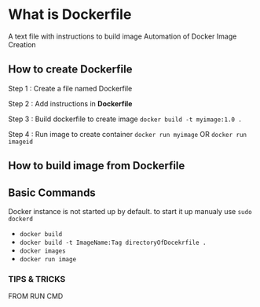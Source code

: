 # What is Dockerfile

A text file with instructions to build image
Automation of Docker Image Creation

## How to create Dockerfile

Step 1 : Create a file named Dockerfile

Step 2 : Add instructions in **Dockerfile**

Step 3 : Build dockerfile to create image `docker build -t myimage:1.0 .`

Step 4 : Run image to create container `docker run myimage` OR `docker run imageid`

## How to build image from Dockerfile

## Basic Commands

Docker instance is not started up by default. to start it up manualy use `sudo dockerd`

- `docker build`
- `docker build -t ImageName:Tag directoryOfDocekrfile .`
- `docker images`
- `docker run image`

### TIPS & TRICKS

FROM
RUN
CMD
